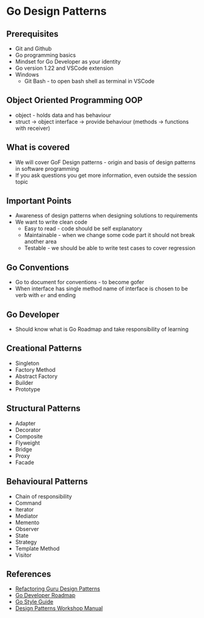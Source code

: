 # Go Design Patterns

## Prerequisites

* Git and Github
* Go programming basics
* Mindset for Go Developer as your identity
* Go version 1.22 and VSCode extension
* Windows
  * Git Bash - to open bash shell as terminal in VSCode

## Object Oriented Programming OOP

* object - holds data and has behaviour
* struct -> object interface -> provide behaviour (methods -> functions with receiver)

## What is covered

* We will cover GoF Design patterns - origin and basis of design patterns in software programming
* If you ask questions you get more information, even outside the session topic

## Important Points

* Awareness of design patterns when designing solutions to requirements
* We want to write clean code
  * Easy to read - code should be self explanatory
  * Maintainable - when we change some code part it should not break another area
  * Testable - we should be able to write test cases to cover regression

## Go Conventions

* Go to document for conventions - to become gofer
* When interface has single method name of interface is chosen to be verb with `er` and ending

## Go Developer

* Should know what is Go Roadmap and take responsibility of learning

## Creational Patterns

* Singleton
* Factory Method
* Abstract Factory
* Builder
* Prototype

## Structural Patterns

* Adapter
* Decorator
* Composite
* Flyweight
* Bridge
* Proxy
* Facade

## Behavioural Patterns

* Chain of responsibility
* Command
* Iterator
* Mediator
* Memento
* Observer
* State
* Strategy
* Template Method
* Visitor

## References

* [Refactoring Guru Design Patterns](https://refactoring.guru/design-patterns)
* [Go Developer Roadmap](https://roadmap.sh/golang)
* [Go Style Guide](https://google.github.io/styleguide/go/)
* [Design Patterns Workshop Manual](https://github.com/tusharjoshi/design-patterns-workshop/releases/download/0.2/design-patterns-workshop.pdf)
